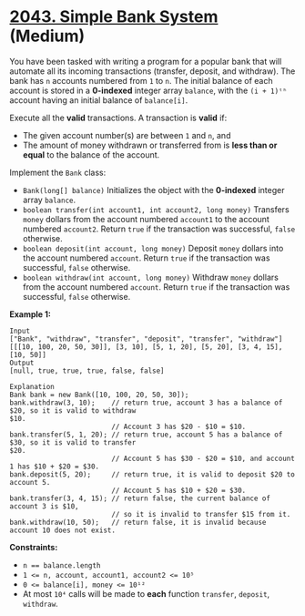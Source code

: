 # [2043. Simple Bank System][link] (Medium)

[link]: https://leetcode.com/problems/simple-bank-system/

You have been tasked with writing a program for a popular bank that will automate all its incoming
transactions (transfer, deposit, and withdraw). The bank has `n` accounts numbered from `1` to `n`.
The initial balance of each account is stored in a **0-indexed** integer array `balance`, with the
`(i + 1)ᵗʰ` account having an initial balance of `balance[i]`.

Execute all the **valid** transactions. A transaction is **valid** if:

- The given account number(s) are between `1` and `n`, and
- The amount of money withdrawn or transferred from is **less than or equal** to the balance of the
account.

Implement the `Bank` class:

- `Bank(long[] balance)` Initializes the object with the **0-indexed** integer array `balance`.
- `boolean transfer(int account1, int account2, long money)` Transfers `money` dollars from the
account numbered `account1` to the account numbered `account2`. Return `true` if the transaction was
successful, `false` otherwise.
- `boolean deposit(int account, long money)` Deposit `money` dollars into the account numbered
`account`. Return `true` if the transaction was successful, `false` otherwise.
- `boolean withdraw(int account, long money)` Withdraw `money` dollars from the account numbered
`account`. Return `true` if the transaction was successful, `false` otherwise.

**Example 1:**

```
Input
["Bank", "withdraw", "transfer", "deposit", "transfer", "withdraw"]
[[[10, 100, 20, 50, 30]], [3, 10], [5, 1, 20], [5, 20], [3, 4, 15], [10, 50]]
Output
[null, true, true, true, false, false]

Explanation
Bank bank = new Bank([10, 100, 20, 50, 30]);
bank.withdraw(3, 10);    // return true, account 3 has a balance of $20, so it is valid to withdraw
$10.
                         // Account 3 has $20 - $10 = $10.
bank.transfer(5, 1, 20); // return true, account 5 has a balance of $30, so it is valid to transfer
$20.
                         // Account 5 has $30 - $20 = $10, and account 1 has $10 + $20 = $30.
bank.deposit(5, 20);     // return true, it is valid to deposit $20 to account 5.
                         // Account 5 has $10 + $20 = $30.
bank.transfer(3, 4, 15); // return false, the current balance of account 3 is $10,
                         // so it is invalid to transfer $15 from it.
bank.withdraw(10, 50);   // return false, it is invalid because account 10 does not exist.
```

**Constraints:**

- `n == balance.length`
- `1 <= n, account, account1, account2 <= 10⁵`
- `0 <= balance[i], money <= 10¹²`
- At most `10⁴` calls will be made to **each** function `transfer`, `deposit`, `withdraw`.
